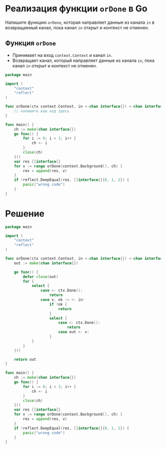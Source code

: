 # Реализация функции `orDone` в Go

Напишите функцию `orDone`, которая направляет данные из канала `in` в возвращаемый канал, пока канал `in` открыт и контекст не отменен.

## Функция `orDone`
- Принимает на вход `context.Context` и канал `in`.
- Возвращает канал, который направляет данные из канала `in`, пока канал `in` открыт и контекст не отменен.

```go
package main

import (
	"context"
	"reflect"
)

func orDone(ctx context.Context, in <-chan interface{}) <-chan interface{} {
	// напишите ваш код здесь
}

func main() {
	ch := make(chan interface{})
	go func() {
		for i := 0; i < 3; i++ {
			ch <- i
		}
		close(ch)
	}()
	var res []interface{}
	for v := range orDone(context.Background(), ch) {
		res = append(res, v)
	}
	if !reflect.DeepEqual(res, []interface{}{0, 1, 2}) {
		panic("wrong code")
	}
}
```

# Решение
```go
package main

import (
	"context"
	"reflect"
)

func orDone(ctx context.Context, in <-chan interface{}) <-chan interface{} {
	out := make(chan interface{})

	go func() {
		defer close(out)
		for {
			select {
				case <- ctx.Done():
					return
				case v, ok := <- in:
					if !ok {
						return
					}
					select {
						case <- ctx.Done():
							return
						case out <- v:
					}
			}
		}
	}()

	return out
}

func main() {
	ch := make(chan interface{})
	go func() {
		for i := 0; i < 3; i++ {
			ch <- i
		}
		close(ch)
	}()
	var res []interface{}
	for v := range orDone(context.Background(), ch) {
		res = append(res, v)
	}
	if !reflect.DeepEqual(res, []interface{}{0, 1, 2}) {
		panic("wrong code")
	}
}
```